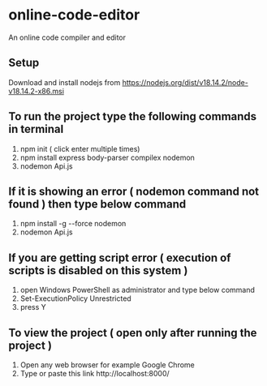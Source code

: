 # online-code-editor
An online code compiler and editor

## Setup
Download and install nodejs from https://nodejs.org/dist/v18.14.2/node-v18.14.2-x86.msi

## To run the project type the following commands in terminal
  1. npm init ( click enter multiple times)
  2. npm install express body-parser compilex nodemon
  3. nodemon Api.js
## If it is showing an error ( nodemon command not found ) then type below command
  1. npm install -g --force nodemon
  2. nodemon Api.js 
## If you are getting script error ( execution of scripts is disabled on this system )
  1. open Windows PowerShell as administrator and type below command
  2. Set-ExecutionPolicy Unrestricted
  3. press Y

## To view the project ( open only after running the project )
1. Open any web browser for example Google Chrome
2. Type or paste this link http://localhost:8000/
